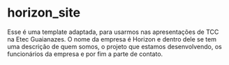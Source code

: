 # horizon_site
Esse é uma template adaptada, para usarmos nas apresentações de TCC na Etec Guaianazes. O nome da empresa é Horizon e dentro dele se tem uma descrição de quem somos, o projeto que estamos desenvolvendo, os funcionários da empresa e por fim a parte de contato. 
